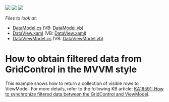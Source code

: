 <!-- default badges list -->
![](https://img.shields.io/endpoint?url=https://codecentral.devexpress.com/api/v1/VersionRange/128652034/17.2.1%2B)
[![](https://img.shields.io/badge/Open_in_DevExpress_Support_Center-FF7200?style=flat-square&logo=DevExpress&logoColor=white)](https://supportcenter.devexpress.com/ticket/details/E4173)
[![](https://img.shields.io/badge/📖_How_to_use_DevExpress_Examples-e9f6fc?style=flat-square)](https://docs.devexpress.com/GeneralInformation/403183)
<!-- default badges end -->
<!-- default file list -->
*Files to look at*:

* [DataModel.cs](./CS/ExpressionEvaluator%20Filter/Model/DataModel.cs) (VB: [DataModel.vb](./VB/ExpressionEvaluator%20Filter/Model/DataModel.vb))
* [DataView.xaml](./CS/ExpressionEvaluator%20Filter/View/DataView.xaml) (VB: [DataView.xaml](./VB/ExpressionEvaluator%20Filter/View/DataView.xaml))
* [DataViewModel.cs](./CS/ExpressionEvaluator%20Filter/ViewModel/DataViewModel.cs) (VB: [DataViewModel.vb](./VB/ExpressionEvaluator%20Filter/ViewModel/DataViewModel.vb))
<!-- default file list end -->
# How to obtain filtered data from GridControl in the MVVM style


<p>This example shows how to return a collection of visible rows to ViewModel. For more details, refer to the following KB article: <a href="https://www.devexpress.com/Support/Center/p/KA18591">KA18591: How to synchronize filtered data between the GridControl and ViewModel</a>.</p>

<br/>


